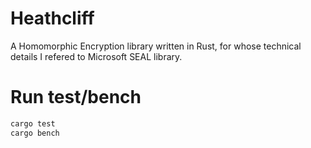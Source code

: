 # Heathcliff
A Homomorphic Encryption library written in Rust, for whose technical details I refered to Microsoft SEAL library.

# Run test/bench
```bash
cargo test
cargo bench
```